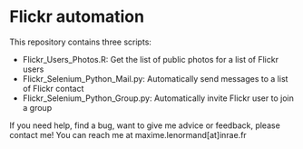 Flickr automation
===================================================================================

This repository contains three scripts:  
  * Flickr_Users_Photos.R: Get the list of public photos for a list of Flickr users
  * Flickr_Selenium_Python_Mail.py: Automatically send messages to a list of Flickr contact
  * Flickr_Selenium_Python_Group.py: Automatically invite Flickr user to join a group

If you need help, find a bug, want to give me advice or feedback, please contact me!
You can reach me at maxime.lenormand[at]inrae.fr
